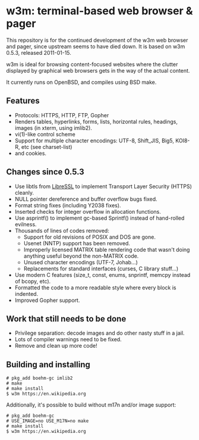 w3m: terminal-based web browser & pager
=======================================

This repository is for the continued development of the w3m web
browser and pager, since upstream seems to have died down. It is
based on w3m 0.5.3, released 2011-01-15.

w3m is ideal for browsing content-focused websites where the
clutter displayed by graphical web browsers gets in the way of
the actual content.

It currently runs on OpenBSD, and compiles using BSD make.

Features
--------
* Protocols: HTTPS, HTTP, FTP, Gopher
* Renders tables, hyperlinks, forms, lists, horizontal rules,
headings, images (in xterm, using imlib2).
* vi(1)-like control scheme
* Support for multiple character encodings: UTF-8, Shift_JIS,
Big5, KOI8-R, etc (see charset-list)
* and cookies.

Changes since 0.5.3
-------------------
* Use libtls from [LibreSSL](http://libressl.org) to implement
Transport Layer Security (HTTPS) cleanly.
* NULL pointer dereference and buffer overflow bugs fixed.
* Format string fixes (including Y2038 fixes).
* Inserted checks for integer overflow in allocation functions.
* Use asprintf() to implement gc-based Sprintf() instead of
hand-rolled evilness.
* Thousands of lines of codes removed:
	* Support for old revisions of POSIX and DOS are gone.
	* Usenet (NNTP) support has been removed.
	* Improperly licensed MATRIX table rendering code that wasn't
	doing anything useful beyond the non-MATRIX code.
	* Unused character encodings (UTF-7, Johab...)
	* Replacements for standard interfaces (curses, C library stuff...)
* Use modern C features (size_t, const, enums, snprintf, memcpy 
instead of bcopy, etc).
* Formatted the code to a more readable style where every block
is indented.
* Improved Gopher support.

Work that still needs to be done
--------------------------------
* Privilege separation: decode images and do other nasty
stuff in a jail.
* Lots of compiler warnings need to be fixed.
* Remove and clean up more code!

Building and installing
-----------------------
	# pkg_add boehm-gc imlib2
	# make
	# make install
	$ w3m https://en.wikipedia.org

Additionally, it's possible to build without m17n and/or image
support:

	# pkg_add boehm-gc
	# USE_IMAGE=no USE_M17N=no make
	# make install
	$ w3m https://en.wikipedia.org
